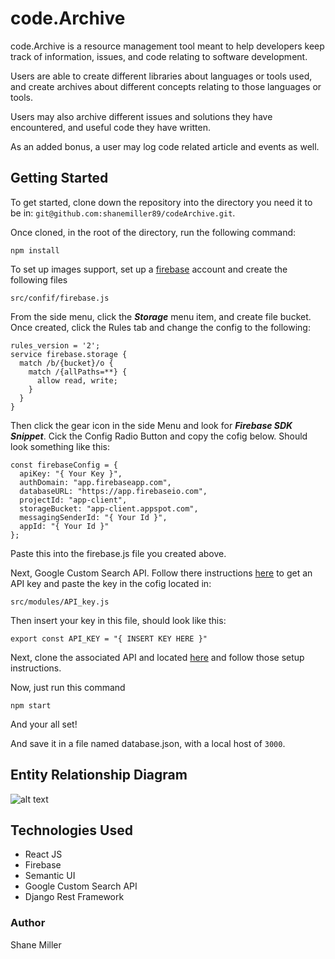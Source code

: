 # code.Archive

code.Archive is a resource management tool meant to help developers keep track of information, issues, and code relating to software development.

Users are able to create different libraries about languages or tools used, and create archives about different concepts relating to those languages or tools.

Users may also archive different issues and solutions they have encountered, and useful code they have written.

As an added bonus, a user may log code related article and events as well.

## Getting Started

To get started, clone down the repository into the directory you need it to be in: `git@github.com:shanemiller89/codeArchive.git`.

Once cloned, in the root of the directory, run the following command:

```npm install```

To set up images support, set up a [firebase](https://firebase.google.com/) account and create the following files

```
src/confif/firebase.js
```

From the side menu, click the ***Storage*** menu item, and create file bucket. Once created, click the Rules tab and change the config to the following:

```
rules_version = '2';
service firebase.storage {
  match /b/{bucket}/o {
    match /{allPaths=**} {
      allow read, write;
    }
  }
}
```

Then click the gear icon in the side Menu and look for ***Firebase SDK Snippet***. Cick the Config Radio Button and copy the cofig below. Should look something like this:

```
const firebaseConfig = {
  apiKey: "{ Your Key }",
  authDomain: "app.firebaseapp.com",
  databaseURL: "https://app.firebaseio.com",
  projectId: "app-client",
  storageBucket: "app-client.appspot.com",
  messagingSenderId: "{ Your Id }",
  appId: "{ Your Id }"
};
```


Paste this into the firebase.js file you created above.

Next, Google Custom Search API. Follow there instructions [here](https://developers.google.com/custom-search/docs/tutorial/introduction) to get an API key and paste the key in the cofig located in:

```
src/modules/API_key.js
```
Then insert your key in this file, should look like this:

```
export const API_KEY = "{ INSERT KEY HERE }"
```

Next, clone the associated API and located [here](https://github.com/shanemiller89/codeArchive_API) and follow those setup instructions.

Now, just run this command

```
npm start
```

And your all set!

And save it in a file named database.json, with a local host of `3000`.

## Entity Relationship Diagram

![alt text](https://firebasestorage.googleapis.com/v0/b/codearchive-app.appspot.com/o/app_resources%2FcodearchiveERD.png?alt=media&token=709a880e-3505-4346-b168-a1e5b2a0d2c9 "ERD")

## Technologies Used

+ React JS
+ Firebase
+ Semantic UI
+ Google Custom Search API
+ Django Rest Framework




### Author
Shane Miller
